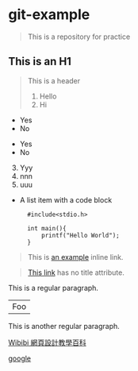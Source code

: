 # git-example
> This is a repository for practice

This is an H1
---
> This is a header
> 1. Hello
> 2. Hi
* Yes
* No
+ Yes
+ No
3. Yyy
1. nnn
8. uuu

* A list item with a code block

        #include<stdio.h>
        
        int main(){
            printf("Hello World");
        }

> This is [an example](http://example.com/ "Title") inline link.

> [This link](http://example.net/) has no title attribute.


This is a regular paragraph.

<table>
    <tr>
        <td>Foo</td>
    </tr>
</table>

This is another regular paragraph.

<a href="http://www.wibibi.com" target="_blank" title="Wibibi 網頁設計教學百科">Wibibi 網頁設計教學百科</a>

<a href="http://images.google.com/images?num=30&q=larry+bird">google</a>
